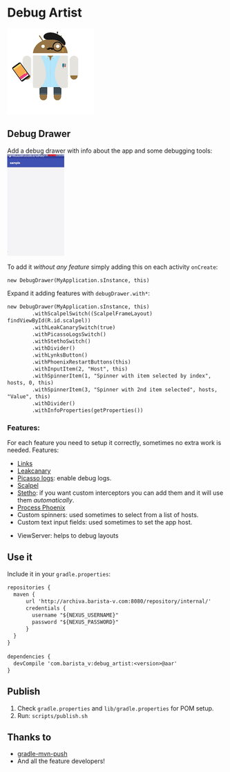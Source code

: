 # Debug Artist

![Image](img/android.gif)

## Debug Drawer

Add a debug drawer with info about the app and some debugging tools:
![Image2](img/debug_drawer.gif)

To add it _without any feature_ simply adding this on each activity `onCreate`:
```
new DebugDrawer(MyApplication.sInstance, this)
```

Expand it adding features with `debugDrawer.with*`:
```
new DebugDrawer(MyApplication.sInstance, this)
        .withScalpelSwitch((ScalpelFrameLayout) findViewById(R.id.scalpel))
        .withLeakCanarySwitch(true)
        .withPicassoLogsSwitch()
        .withStethoSwitch()
        .withDivider()
        .withLynksButton()
        .withPhoenixRestartButtons(this)
        .withInputItem(2, "Host", this)
        .withSpinnerItem(1, "Spinner with item selected by index", hosts, 0, this)
        .withSpinnerItem(3, "Spinner with 2nd item selected", hosts, "Value", this)
        .withDivider()
        .withInfoProperties(getProperties())
```
### Features:

For each feature you need to setup it correctly, sometimes no extra work is needed.
Features:
- [Links](https://github.com/pedrovgs/Lynx)
- [Leakcanary](https://github.com/square/leakcanary)
- [Picasso logs](https://github.com/square/picasso): enable debug logs.
- [Scalpel](https://github.com/JakeWharton/scalpel)
- [Stetho](https://github.com/facebook/stetho): if you want custom interceptors you can add them and it will use them _automatically_.
- [Process Phoenix](https://github.com/JakeWharton/ProcessPhoenix)
- Custom spinners: used sometimes to select from a list of hosts.
- Custom text input fields: used sometimes to set the app host.

* ViewServer: helps to debug layouts

## Use it 

Include it in your `gradle.properties`:

```
repositories {
  maven {
      url 'http://archiva.barista-v.com:8080/repository/internal/'
      credentials {
        username "${NEXUS_USERNAME}"
        password "${NEXUS_PASSWORD}"
      }
  }
}

dependencies {
  devCompile 'com.barista_v:debug_artist:<version>@aar'
}
```


## Publish

1. Check `gradle.properties` and `lib/gradle.properties` for POM setup.
1. Run: `scripts/publish.sh`

## Thanks to
- [gradle-mvn-push](https://raw.github.com/danielgomezrico/gradle-mvn-push/master/gradle-mvn-push.gradle)
- And all the feature developers!